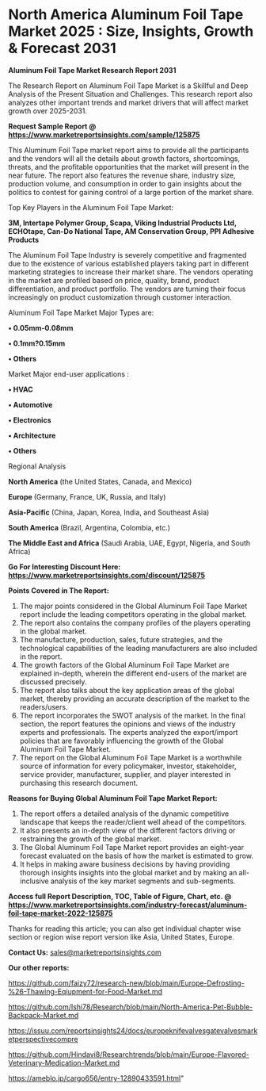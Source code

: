 # North America Aluminum Foil Tape Market 2025 : Size, Insights, Growth & Forecast 2031

<strong>Aluminum Foil Tape Market Research Report 2031</strong>

The Research Report on Aluminum Foil Tape Market is a Skillful and Deep Analysis of the Present Situation and Challenges. This research report also analyzes other important trends and market drivers that will affect market growth over 2025-2031.

<strong>Request Sample Report @ <a href=https://www.marketreportsinsights.com/sample/125875>https://www.marketreportsinsights.com/sample/125875</a></strong>

This Aluminum Foil Tape market report aims to provide all the participants and the vendors will all the details about growth factors, shortcomings, threats, and the profitable opportunities that the market will present in the near future. The report also features the revenue share, industry size, production volume, and consumption in order to gain insights about the politics to contest for gaining control of a large portion of the market share.

Top Key Players in the Aluminum Foil Tape Market:

<strong>3M, Intertape Polymer Group, Scapa, Viking Industrial Products Ltd, ECHOtape, Can-Do National Tape, AM Conservation Group, PPI Adhesive Products</strong>

The Aluminum Foil Tape Industry is severely competitive and fragmented due to the existence of various established players taking part in different marketing strategies to increase their market share. The vendors operating in the market are profiled based on price, quality, brand, product differentiation, and product portfolio. The vendors are turning their focus increasingly on product customization through customer interaction.

Aluminum Foil Tape Market Major Types are:

<strong>• 0.05mm-0.08mm

• 0.1mm?0.15mm

• Others</strong>

Market Major end-user applications :

<strong>• HVAC

• Automotive

• Electronics

• Architecture

• Others</strong>

Regional Analysis

</u><strong><b>North America</b></strong> (the United States, Canada, and Mexico)

<strong><b>Europe </b></strong>(Germany, France, UK, Russia, and Italy)

<strong><b>Asia-Pacific</b></strong> (China, Japan, Korea, India, and Southeast Asia)

<strong><b>South America</b></strong> (Brazil, Argentina, Colombia, etc.)

<strong><b>The Middle East and Africa</b></strong> (Saudi Arabia, UAE, Egypt, Nigeria, and South Africa)

<strong>Go For Interesting Discount Here: <a href=https://www.marketreportsinsights.com/discount/125875>https://www.marketreportsinsights.com/discount/125875</a></strong>

<strong>Points Covered in The Report:</strong>
<ol>
  <li>The major points considered in the Global Aluminum Foil Tape Market report include the leading competitors operating in the global market.</li>
  <li>The report also contains the company profiles of the players operating in the global market.</li>
  <li>The manufacture, production, sales, future strategies, and the technological capabilities of the leading manufacturers are also included in the report.</li>
  <li>The growth factors of the Global Aluminum Foil Tape Market are explained in-depth, wherein the different end-users of the market are discussed precisely.</li>
  <li>The report also talks about the key application areas of the global market, thereby providing an accurate description of the market to the readers/users.</li>
  <li>The report incorporates the SWOT analysis of the market. In the final section, the report features the opinions and views of the industry experts and professionals. The experts analyzed the export/import policies that are favorably influencing the growth of the Global Aluminum Foil Tape Market.</li>
  <li>The report on the Global Aluminum Foil Tape Market is a worthwhile source of information for every policymaker, investor, stakeholder, service provider, manufacturer, supplier, and player interested in purchasing this research document.</li>
</ol>
<strong>Reasons for Buying Global Aluminum Foil Tape Market Report:</strong>

<ol>
  <li>The report offers a detailed analysis of the dynamic competitive landscape that keeps the reader/client well ahead of the competitors.</li>
  <li>It also presents an in-depth view of the different factors driving or restraining the growth of the global market.</li>
  <li>The Global Aluminum Foil Tape Market report provides an eight-year forecast evaluated on the basis of how the market is estimated to grow.</li>
  <li>It helps in making aware business decisions by having providing thorough insights insights into the global market and by making an all-inclusive analysis of the key market segments and sub-segments.</li>
</ol>
<strong>Access full Report Description, TOC, Table of Figure, Chart, etc. @ <a href=https://www.marketreportsinsights.com/industry-forecast/aluminum-foil-tape-market-2022-125875>https://www.marketreportsinsights.com/industry-forecast/aluminum-foil-tape-market-2022-125875</a></strong>


Thanks for reading this article; you can also get individual chapter wise section or region wise report version like Asia, United States, Europe.

<strong>Contact Us:</strong>
sales@marketreportsinsights.com

<strong>Our other reports:</strong>

<a href=https://github.com/faizy72/research-new/blob/main/Europe-Defrosting-%26-Thawing-Eqiupment-for-Food-Market.md>https://github.com/faizy72/research-new/blob/main/Europe-Defrosting-%26-Thawing-Eqiupment-for-Food-Market.md</a>

<a href=https://github.com/Ishi78/Research/blob/main/North-America-Pet-Bubble-Backpack-Market.md>https://github.com/Ishi78/Research/blob/main/North-America-Pet-Bubble-Backpack-Market.md</a>

<a href=https://issuu.com/reportsinsights24/docs/europeknifevalvesgatevalvesmarketperspectivecompre>https://issuu.com/reportsinsights24/docs/europeknifevalvesgatevalvesmarketperspectivecompre</a>

<a href=https://github.com/Hindavi8/Researchtrends/blob/main/Europe-Flavored-Veterinary-Medication-Market.md>https://github.com/Hindavi8/Researchtrends/blob/main/Europe-Flavored-Veterinary-Medication-Market.md</a>

<a href=https://ameblo.jp/cargo656/entry-12890433591.html>https://ameblo.jp/cargo656/entry-12890433591.html</a>"
